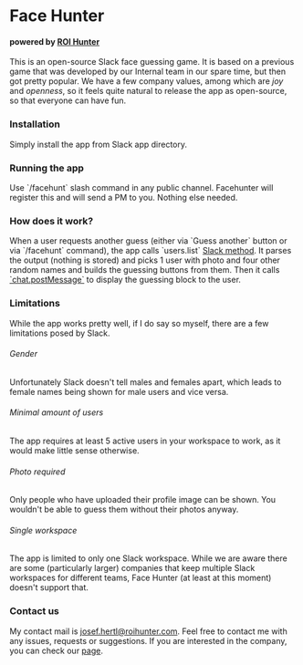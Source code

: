 <h1>Face Hunter</h1>
<h4>powered by <a href="https://www.roihunter.com/join-us">ROI Hunter</a></h4>
This is an open-source Slack face guessing game. It is based on a previous game that was developed by our Internal team in our spare time, but then got pretty popular. We have a few company values, among which are <i>joy</i> and <i>openness</i>, so it feels quite natural to release the app as open-source, so that everyone can have fun.

<h3>Installation</h3>
Simply install the app from Slack app directory.

<h3>Running the app</h3>
Use `/facehunt` slash command in any public channel. Facehunter will register this and will send a PM to you. Nothing else needed.

<h3>How does it work?</h3>
When a user requests another guess (either via `Guess another` button or via `/facehunt` command), the app calls `users.list` <a href="https://api.slack.com/methods/users.list">Slack method</a>. It parses the output (nothing is stored) and picks 1 user with photo and four other random names and builds the guessing buttons from them. Then it calls <a href="https://api.slack.com/methods/chat.postMessage">`chat.postMessage`</a> to display the guessing block to the user.

<h3>Limitations</h3>
While the app works pretty well, if I do say so myself, there are a few limitations posed by Slack.

<h6>Gender</h6>
Unfortunately Slack doesn't tell males and females apart, which leads to female names being shown for male users and vice versa.

<h6>Minimal amount of users</h6>
The app requires at least 5 active users in your workspace to work, as it would make little sense otherwise.

<h6>Photo required</h6>
Only people who have uploaded their profile image can be shown. You wouldn't be able to guess them without their photos anyway.

<h6>Single workspace</h6>
The app is limited to only one Slack workspace. While we are aware there are some (particularly larger) companies that keep multiple Slack workspaces for different teams, Face Hunter (at least at this moment) doesn't support that.

<h3>Contact us</h3>
My contact mail is <a href="mailto:josef.hertl@roihunter.com">josef.hertl@roihunter.com</a>. Feel free to contact me with any issues, requests or suggestions. If you are interested in the company, you can check our <a href="https://www.roihunter.com/join-us">page</a></h4>.